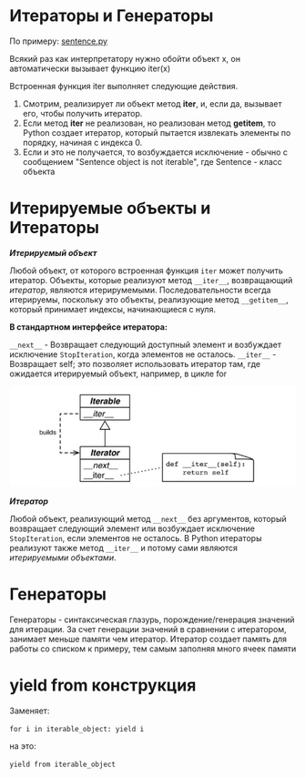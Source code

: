 # Итераторы и Генераторы

По примеру: [sentence.py](sentence.py)

Всякий раз как интерпретатору нужно обойти объект x, он автоматически вызывает функцию iter(x)

Встроенная функция iter выполняет следующие действия.

1. Смотрим, реализирует ли объект метод __iter__, и, если да, вызывает его, чтобы получить итератор.
2. Если метод __iter__ не реализован, но реализован метод __getitem__, то Python создает итератор, который пытается 
извлекать элементы по порядку, начиная с индекса 0.
3. Если и это не получается, то возбуждается исключение - обычно с сообщением "Sentence object is not iterable", 
где Sentence - класс объекта


# Итерируемые объекты и Итераторы

***Итерируемый объект***

Любой объект, от которого встроенная функция `iter` может получить итератор. Объекты, которые реализуют метод `__iter__`,
возвращающий *итератор*, являются итерирумемыми. Последовательности всегда итерируемы, поскольку это объекты, реализующие 
метод `__getitem__`, который принимает индексы, начинающиеся с нуля.


**В стандартном интерфейсе итератора:**

`__next__` - Возвращает следующий доступный элемент и возбуждает исключение `StopIteration`, когда элементов не осталось.
`__iter__` - Возвращает self; это позволяет использовать итератор там, где ожидается итерируемый объект, например, 
в цикле for

![iterator.png](iterator.png)


***Итератор***

Любой объект, реализующий метод `__next__` без аргументов, который возвращает следующий элемент или возбуждает исключение 
`StopIteration`, если элементов не осталось. В Python итераторы реализуют также метод `__iter__` и потому сами являются
*итерируемыми объектами*.



# Генераторы

Генераторы - синтаксическая глазурь, порождение/генерация значений для итерации. За счет генерации значений в сравнении
с итератором, занимает меньше памяти чем итератор. Итератор создает память для работы со списком к примеру, 
тем самым заполняя много ячеек памяти


# yield from конструкция
 
Заменяет:

`for i in iterable_object:
     yield i`
     
на это:

`yield from iterable_object`